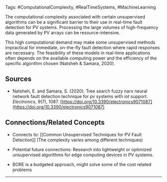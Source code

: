 Tags: #ComputationalComplexity, #RealTimeSystems, #MachineLearning

The computational complexity associated with certain unsupervised algorithms can be a significant barrier to their use in real-time fault detection for PV systems. 
Processing the large volumes of high-frequency data generated by PV arrays can be resource-intensive.

This high computational demand may make some unsupervised methods impractical for immediate, on-the-fly fault detection where rapid responses are necessary. 
The feasibility of these models in real-time applications often depends on the available computing power and the efficiency of the specific algorithm chosen (Natsheh & Samara, 2020).

## Sources

- Natsheh, E. and Samara, S. (2020). Tree search fuzzy narx neural network fault detection technique for pv systems with iot support. _Electronics_, 9(7), 1087. [https://doi.org/10.3390/electronics9071087](https://doi.org/10.3390/electronics9071087)
    

## Connections/Related Concepts

- Connects to: [[Common Unsupervised Techniques for PV Fault Detection]] (The complexity varies among different techniques)
    
- Potential future connections: Research into lightweight or optimized unsupervised algorithms for edge computing devices in PV systems.
- BORE is a budgeted approach, might solve some of the cost related problems
    

---